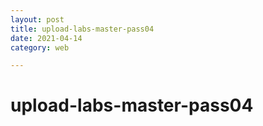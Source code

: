 ```yaml
---
layout: post
title: upload-labs-master-pass04
date: 2021-04-14
category: web

---
```


# upload-labs-master-pass04